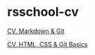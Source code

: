 # rsschool-cv
[CV. Markdown & Git](https://Sektorian.github.io/rsschool-cv/cv)

[CV. HTML, CSS & Git Basics](https://Sektorian.github.io/rsschool-cv/)
